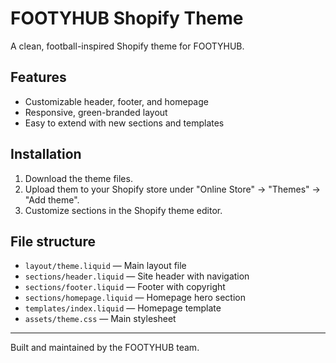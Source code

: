 # FOOTYHUB Shopify Theme

A clean, football-inspired Shopify theme for FOOTYHUB.

## Features

- Customizable header, footer, and homepage
- Responsive, green-branded layout
- Easy to extend with new sections and templates

## Installation

1. Download the theme files.
2. Upload them to your Shopify store under "Online Store" → "Themes" → "Add theme".
3. Customize sections in the Shopify theme editor.

## File structure

- `layout/theme.liquid` — Main layout file
- `sections/header.liquid` — Site header with navigation
- `sections/footer.liquid` — Footer with copyright
- `sections/homepage.liquid` — Homepage hero section
- `templates/index.liquid` — Homepage template
- `assets/theme.css` — Main stylesheet

---

Built and maintained by the FOOTYHUB team.
